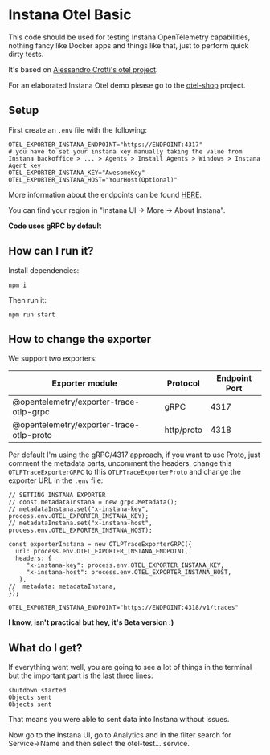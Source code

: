 # Instana Otel Basic

This code should be used for testing Instana OpenTelemetry capabilities, nothing fancy like Docker apps and things like that, just to perform quick dirty tests.

It's based on [Alessandro Crotti's otel project](https://github.com/alessandrocrotti/instana-exporter-test).

For an elaborated Instana Otel demo please go to the [otel-shop](https://github.com/instana/otel-shop) project.

## Setup
First create an `.env` file with the following:

```
OTEL_EXPORTER_INSTANA_ENDPOINT="https://ENDPOINT:4317"
# you have to set your instana key manually taking the value from Instana backoffice > ... > Agents > Install Agents > Windows > Instana Agent key
OTEL_EXPORTER_INSTANA_KEY="AwesomeKey"
OTEL_EXPORTER_INSTANA_HOST="YourHost(Optional)"
```

More information about the endpoints can be found [HERE](https://www.ibm.com/docs/en/instana-observability/current?topic=opentelemetry-sending-data-instana-backend#endpoints-of-the-instana-backend-otlp-acceptor).

You can find your region in "Instana UI -> More -> About Instana".

**Code uses gRPC by default**

## How can I run it?

Install dependencies:

```
npm i
```

Then run it:

```
npm run start
```

## How to change the exporter

We support two exporters:

| Exporter module                          | Protocol   | Endpoint Port |
| ---------------------------------------- | ---------- | ------------- |
| @opentelemetry/exporter-trace-otlp-grpc  | gRPC       | 4317          |
| @opentelemetry/exporter-trace-otlp-proto | http/proto | 4318          |

Per default I'm using the gRPC/4317 approach, if you want to use Proto, just comment the metadata parts, uncomment the headers, change this `OTLPTraceExporterGRPC` to this `OTLPTraceExporterProto` and change the exporter URL in the `.env` file:

```
// SETTING INSTANA EXPORTER
// const metadataInstana = new grpc.Metadata();
// metadataInstana.set("x-instana-key", process.env.OTEL_EXPORTER_INSTANA_KEY);
// metadataInstana.set("x-instana-host", process.env.OTEL_EXPORTER_INSTANA_HOST);

const exporterInstana = new OTLPTraceExporterGRPC({
  url: process.env.OTEL_EXPORTER_INSTANA_ENDPOINT,
  headers: {
     "x-instana-key": process.env.OTEL_EXPORTER_INSTANA_KEY,
     "x-instana-host": process.env.OTEL_EXPORTER_INSTANA_HOST,
   },
//  metadata: metadataInstana,
});
```

```
OTEL_EXPORTER_INSTANA_ENDPOINT="https://ENDPOINT:4318/v1/traces"
```

**I know, isn't practical but hey, it's Beta version :)**

## What do I get?

If everything went well, you are going to see a lot of things in the terminal but the important part is the last three lines:

```
shutdown started
Objects sent
Objects sent
````

That means you were able to sent data into Instana without issues.

Now go to the Instana UI, go to Analytics and in the filter search for Service->Name and then select the otel-test... service.
